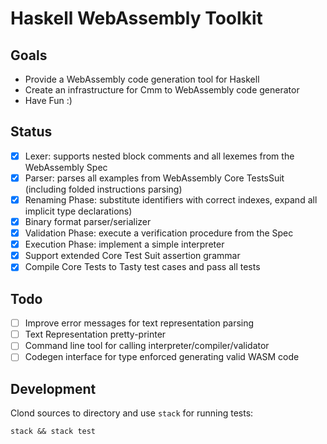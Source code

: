 # Haskell WebAssembly Toolkit

## Goals
  * Provide a WebAssembly code generation tool for Haskell
  * Create an infrastructure for Cmm to WebAssembly code generator
  * Have Fun :)

## Status
  * [x] Lexer: supports nested block comments and all lexemes from the WebAssembly Spec
  * [x] Parser: parses all examples from WebAssembly Core TestsSuit (including folded instructions parsing)
  * [x] Renaming Phase: substitute identifiers with correct indexes, expand all implicit type declarations)
  * [x] Binary format parser/serializer
  * [x] Validation Phase: execute a verification procedure from the Spec
  * [x] Execution Phase: implement a simple interpreter
  * [x] Support extended Core Test Suit assertion grammar
  * [X] Compile Core Tests to Tasty test cases and pass all tests

## Todo
  * [ ] Improve error messages for text representation parsing
  * [ ] Text Representation pretty-printer
  * [ ] Command line tool for calling interpreter/compiler/validator
  * [ ] Codegen interface for type enforced generating valid WASM code

## Development
Clond sources to directory and use `stack` for running tests:
```
stack && stack test
```
